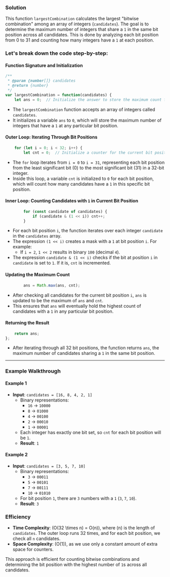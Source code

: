 
### Solution

This function `largestCombination` calculates the largest "bitwise combination" among an array of integers (`candidates`). The goal is to determine the maximum number of integers that share a `1` in the same bit position across all candidates. This is done by analyzing each bit position from 0 to 31 and counting how many integers have a `1` at each position. 

### Let's break down the code step-by-step:

#### Function Signature and Initialization

```javascript
/**
 * @param {number[]} candidates
 * @return {number}
 */
var largestCombination = function(candidates) {
    let ans = 0;  // Initialize the answer to store the maximum count for any bit position
```

- The `largestCombination` function accepts an array of integers called `candidates`.
- It initializes a variable `ans` to `0`, which will store the maximum number of integers that have a `1` at any particular bit position.

#### Outer Loop: Iterating Through Bit Positions

```javascript
    for (let i = 0; i < 32; i++) {
        let cnt = 0;  // Initialize a counter for the current bit position
```

- The `for` loop iterates from `i = 0` to `i = 31`, representing each bit position from the least significant bit (0) to the most significant bit (31) in a 32-bit integer.
- Inside this loop, a variable `cnt` is initialized to `0` for each bit position, which will count how many candidates have a `1` in this specific bit position.

#### Inner Loop: Counting Candidates with `1` in Current Bit Position

```javascript
        for (const candidate of candidates) {
            if (candidate & (1 << i)) cnt++;
        }
```

- For each bit position `i`, the function iterates over each integer `candidate` in the `candidates` array.
- The expression `(1 << i)` creates a mask with a `1` at bit position `i`. For example:
  - If `i = 2`, `1 << 2` results in binary `100` (decimal `4`).
- The expression `candidate & (1 << i)` checks if the bit at position `i` in `candidate` is set to `1`. If it is, `cnt` is incremented.

#### Updating the Maximum Count

```javascript
        ans = Math.max(ans, cnt);
```

- After checking all candidates for the current bit position `i`, `ans` is updated to be the maximum of `ans` and `cnt`.
- This ensures that `ans` will eventually hold the highest count of candidates with a `1` in any particular bit position.

#### Returning the Result

```javascript
    return ans;
};
```

- After iterating through all 32 bit positions, the function returns `ans`, the maximum number of candidates sharing a `1` in the same bit position.

---

### Example Walkthrough

#### Example 1
- **Input**: `candidates = [16, 8, 4, 2, 1]`
  - Binary representations:
    - `16` → `10000`
    - `8` → `01000`
    - `4` → `00100`
    - `2` → `00010`
    - `1` → `00001`
  - Each integer has exactly one bit set, so `cnt` for each bit position will be `1`.
  - **Result**: `1`

#### Example 2
- **Input**: `candidates = [3, 5, 7, 10]`
  - Binary representations:
    - `3` → `00011`
    - `5` → `00101`
    - `7` → `00111`
    - `10` → `01010`
  - For bit position `1`, there are `3` numbers with a `1` (`3`, `7`, `10`).
  - **Result**: `3`

### Efficiency

- **Time Complexity**: \(O(32 \times n) = O(n)\), where \(n\) is the length of `candidates`. The outer loop runs 32 times, and for each bit position, we check all `n` candidates.
- **Space Complexity**: \(O(1)\), as we use only a constant amount of extra space for counters.

This approach is efficient for counting bitwise combinations and determining the bit position with the highest number of `1`s across all candidates.
